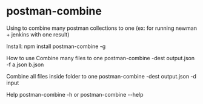 # postman-combine
Using to combine many postman collections to one (ex: for running newman + jenkins with one result)

Install:
  npm install postman-combine -g
  
How to use
  Combine many files to one
    postman-combine -dest output.json -f a.json b.json
  
  Combine all files inside folder to one
    postman-combine -dest output.json -d input
  
  Help
    postman-combine -h or postman-combine --help

